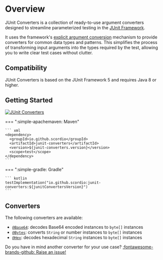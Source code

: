 # Overview

JUnit Converters is a collection of ready-to-use argument converters designed to streamline parameterized testing in the
[JUnit Framework](https://junit.org/).

It uses the framework's
[explicit argument conversion](https://docs.junit.org/current/user-guide/#writing-tests-parameterized-tests-argument-conversion-explicit)
mechanism to provide converters for common data types and patterns.
This simplifies the process of transforming input arguments into the types required by the test, allowing you to write
clear test cases without clutter.

## Compatibility

JUnit Converters is based on the JUnit Framework 5 and requires Java 8 or higher.

## Getting Started

[![JUnit Converters](https://img.shields.io/maven-central/v/io.github.scordio/junit-converters?label=JUnit%20Converters&color=#4cae4f)](https://central.sonatype.com/artifact/io.github.scordio/junit-converters)

=== ":simple-apachemaven: Maven"

    ``` xml
    <dependency>
      <groupId>io.github.scordio</groupId>
      <artifactId>junit-converters</artifactId>
      <version>${junit-converters.version}</version>
      <scope>test</scope>
    </dependency>
    ```

=== ":simple-gradle: Gradle"

    ``` kotlin
    testImplementation("io.github.scordio:junit-converters:${junitConvertersVersion}")
    ```

## Converters

The following converters are available:

* [`@Base64`](converters/base64.md): decodes Base64 encoded instances to `byte[]` instances
* [`@Bytes`](converters/bytes.md): converts `String` or number instances to `byte[]` instances
* [`@Hex`](converters/hex.md): decodes hexadecimal `String` instances to `byte[]` instances

Do you have in mind another converter for your use case?
[:fontawesome-brands-github: Raise an issue!](https://github.com/scordio/junit-converters/issues/new)
